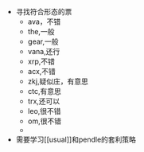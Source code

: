 - 寻找符合形态的票
	- ava，不错
	- the,一般
	- gear,一般
	- vana,还行
	- xrp,不错
	- acx,不错
	- zkj,疑似庄，有意思
	- ctc,有意思
	- trx,还可以
	- leo,很不错
	- om,很不错
	-
- 需要学习[[usual]]和pendle的套利策略